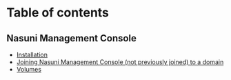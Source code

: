 # Table of contents

## Nasuni Management Console

* [Installation](README.md)
* [Joining Nasuni Management Console (not previously joined) to a domain](nasuni-management-console/joining-nasuni-management-console-not-previously-joined-to-a-domain.md)
* [Volumes](nasuni-management-console/volumes.md)
